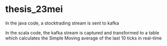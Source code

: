 # thesis_23mei

In the java code, a stocktrading stream is sent to kafka

In the scala code, the kafka stream is captured and transformed to a table
which calculates the Simple Moving average of the last 10 ticks in real-time
